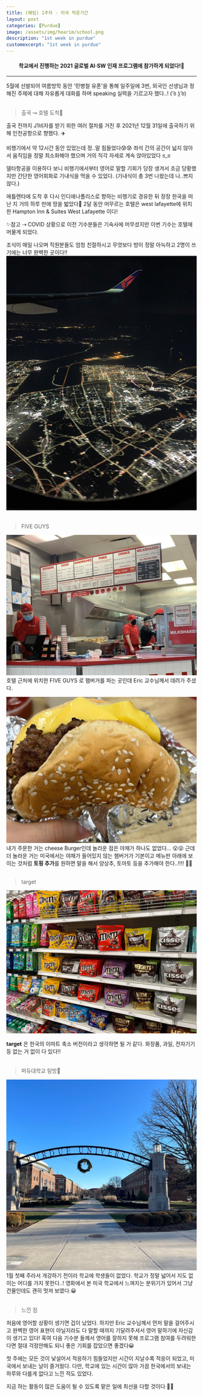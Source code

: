 ```yaml
---
title: (혜림) 1주차 - 미국 적응기간
layout: post
categories: [Purdue]
image: /assets/img/hearim/school.png
description: "1st week in purdue"
customexcerpt: "1st week in purdue"
---
```


#### <center> 학교에서 진행하는 2021 글로벌 AI·SW 인재 프로그램에 참가하게 되었다!👏 </center>
---

5월에 선발되어 여름방학 동안 '민병철 유폰'을 통해 일주일에 3번, 외국인 선생님과 정해진 주제에 대해 자유롭게 대화를 하며 speaking 실력을 기르고자 했다..! ( ͡ಠ ʖ̯ ͡ಠ) <br>
<br>
> 출국 ↝ 호텔 도착🏨

출국 전까지 J1비자를 받기 위한 여러 절차를 거친 후 2021년 12월 31일에 출국하기 위해 인천공항으로 향했다. ✈️

비행기에서 약 12시간 동안 있었는데 정..말 힘들었다😰😰 좌석 간의 공간이 넓지 않아서 움직임을 정말 최소화해야 했으며 거의 직각 자세로 계속 앉아있었다 ಠ_ಠ

델타항공을 이용하다 보니 비행기에서부터 영어로 말할 기회가 당장 생겨서 조금 당황했지만 간단한 영어회화로 기내식을 먹을 수 있었다. (기내식이 총 3번 나왔는데 나..쁘지 않다.)

애틀랜타에 도착 후 다시 인디애나폴리스로 향하는 비행기로 경유한 뒤 장장 한국을 떠난 지 거의 하루 만에 땅을 밟았다🚩
2달 동안 머무르는 호텔은 west lafayette에 위치한 Hampton Inn & Suites West Lafayette 이다!

✨참고 ⇢ COVID 상황으로 이전 기수분들은 기숙사에 머무셨지만 이번 기수는 호텔에 머물게 되었다.

조식이 매일 나오며 직원분들도 엄청 친절하시고 무엇보다 방이 정말 아늑하고 2명이 쓰기에는 너무 완벽한 곳이다!!
![airport](/assets/img/hearim/airport.jpg)<br>
<br>
> FIVE GUYS
>

![fiveguys](/assets/img/hearim/fiveguys.png)
호텔 근처에 위치한 FIVE GUYS 로 햄버거를 파는 곳인데 Eric 교수님께서 데려가 주셨다.

![hamburger](/assets/img/hearim/hamburger.png)
내가 주문한 거는 cheese Burger인데 놀라운 점은 야채가 하나도 없었다... 😮😮
근데 더 놀라운 거는 미국에서는 야채가 들어있지 않는 햄버거가 기본이고 메뉴판 아래에 보이는 것처럼 **토핑 추가**를 원하면 말을 해서 양상추, 토마토 등을 추가해야 한다..!!!! 🥬🍅 <br>
<br>
> target

![target](/assets/img/hearim/target.png)

**target** 은 한국의 이마트 축소 버전이라고 생각하면 될 거 같다.
화장품, 과일, 전자기기 등 없는 거 없이 다 있다!! <br>
<br>
> 퍼듀대학교 탐방🏫

![school](/assets/img/hearim/school.png)
1월 첫째 주라서 개강하기 전이라 학교에 학생들이 없었다. 학교가 정말 넓어서 지도 없이는 어디를 가지 못한다..!
영화에서 본 미국 학교에서 느껴지는 분위기가 있어서 그냥 건물인데도 괜히 멋져 보였다.😀<br>
<br>
> 느낀 점

처음에 영어할 상황이 생기면 겁이 났었다. 하지만 Eric 교수님께서 먼저 말을 걸어주시고 완벽한 영어 표현이 아닐지라도 다 말할 때까지 기달려주셔서 영어 말하기에 자신감이 생기고 있다! 혹여 다음 기수분 들께서 영어를 잘하지 못해 프로그램 참여를 두려워한다면 절대 걱정안해도 되니 좋은 기회를 잡았으면 좋겠다😀

첫 주에는 모든 것이 낯설어서 적응하기 힘들었지만 시간이 지날수록 적응이 되었고, 미국에서 보내는 날이 즐거웠다. 다만, 학교에 있는 시간이 많아 가끔 한국에서의 보내는 하루와 다를게 없다고 느낀 적도 있었다.

지금 하는 활동이 많은 도움이 될 수 있도록 맡은 일에 최선을 다할 것이다 💪🏻